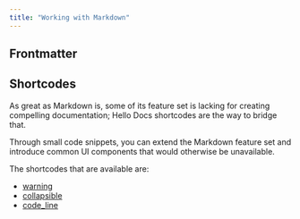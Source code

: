 ```yaml
---
title: "Working with Markdown"
---
```


## Frontmatter

## Shortcodes

As great as Markdown is, some of its feature set is lacking for creating compelling documentation; Hello Docs shortcodes are the way to bridge that.

Through small code snippets, you can extend the Markdown feature set and introduce common UI components that would otherwise be unavailable.

The shortcodes that are available are:

- [warning](/docs/shortcodes/warning)
- [collapsible](/docs/shortcodes/collapsible)
- [code_line](/docs/shortcodes/code-line)

